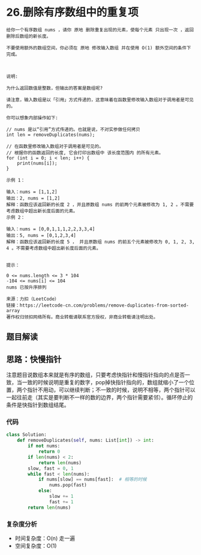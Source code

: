 # 26.删除有序数组中的重复项

~~~typora
给你一个有序数组 nums ，请你 原地 删除重复出现的元素，使每个元素 只出现一次 ，返回删除后数组的新长度。

不要使用额外的数组空间，你必须在 原地 修改输入数组 并在使用 O(1) 额外空间的条件下完成。

 

说明:

为什么返回数值是整数，但输出的答案是数组呢?

请注意，输入数组是以「引用」方式传递的，这意味着在函数里修改输入数组对于调用者是可见的。

你可以想象内部操作如下:

// nums 是以“引用”方式传递的。也就是说，不对实参做任何拷贝
int len = removeDuplicates(nums);

// 在函数里修改输入数组对于调用者是可见的。
// 根据你的函数返回的长度, 它会打印出数组中 该长度范围内 的所有元素。
for (int i = 0; i < len; i++) {
    print(nums[i]);
}
 
示例 1：

输入：nums = [1,1,2]
输出：2, nums = [1,2]
解释：函数应该返回新的长度 2 ，并且原数组 nums 的前两个元素被修改为 1, 2 。不需要考虑数组中超出新长度后面的元素。
示例 2：

输入：nums = [0,0,1,1,1,2,2,3,3,4]
输出：5, nums = [0,1,2,3,4]
解释：函数应该返回新的长度 5 ， 并且原数组 nums 的前五个元素被修改为 0, 1, 2, 3, 4 。不需要考虑数组中超出新长度后面的元素。
 

提示：

0 <= nums.length <= 3 * 104
-104 <= nums[i] <= 104
nums 已按升序排列

来源：力扣（LeetCode）
链接：https://leetcode-cn.com/problems/remove-duplicates-from-sorted-array
著作权归领扣网络所有。商业转载请联系官方授权，非商业转载请注明出处。
~~~

## 题目解读



## 思路：快慢指针

注意题目说数组本来就是有序的数组，只要考虑快指针和慢指针指向的点是否一致，当一致的时候说明是重复的数字，pop掉快指针指向的，数组就缩小了一个位置，两个指针不用动，可以继续判断；不一致的时候，说明不相等，两个指针可以一起往前走（其实是要判断不一样的数的边界，两个指针需要紧邻）。循环停止的条件是快指针到数组结尾。

### 代码

~~~python
class Solution:
    def removeDuplicates(self, nums: List[int]) -> int:
        if not nums:
            return 0
        if len(nums) < 2:
            return len(nums)
        slow, fast = 0, 1
        while fast < len(nums):
            if nums[slow] == nums[fast]:  # 相等的时候
                nums.pop(fast)
            else:
                slow += 1
                fast += 1
        return len(nums)
~~~

### 复杂度分析

- 时间复杂度：O(n) 走一遍
- 空间复杂度：O(1)


